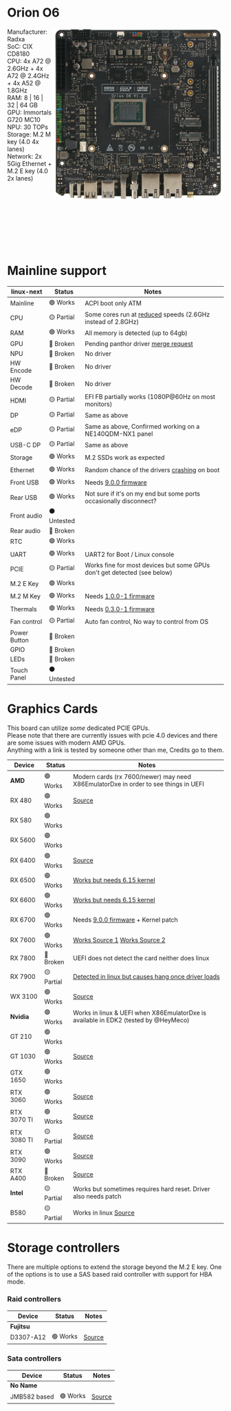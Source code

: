 # Orion O6
<img align="right" src="https://github.com/System64fumo/linux/blob/main/assets/orion-o6.png" width="400" height="400"/>

Manufacturer: Radxa<br/>
SoC: CIX CD8180<br/>
CPU: 4x A72 @ 2.6GHz + 4x A72 @ 2.4GHz + 4x A52 @ 1.8GHz<br/>
RAM: 8 | 16 | 32 | 64 GB<br/>
GPU: Immortals G720 MC10<br/>
NPU: 30 TOPs<br/>
Storage: M.2 M key (4.0 4x lanes)<br/>
Network: 2x 5Gig Ethernet  + M.2 E key (4.0 2x lanes)<br/>

<br/><br/><br/><br/><br/><br/><br/><br/>

# Mainline support
| linux-next   | Status      | Notes                                                                                                                                 |
|--------------|-------------|---------------------------------------------------------------------------------------------------------------------------------------|
| Mainline     | 🟢 Works    | ACPI boot only ATM                                                                                                                    |
| CPU          | 🟡 Partial  | Some cores run at [reduced](https://forum.radxa.com/t/clarification-about-the-o6-spec-change/26493) speeds (2.6GHz instead of 2.8GHz) |
| RAM          | 🟢 Works    | All memory is detected (up to 64gb)                                                                                                   |
| GPU          | 🔴 Broken   | Pending panthor driver [merge request](https://gitlab.freedesktop.org/mesa/mesa/-/merge_requests/34032)                               |
| NPU          | 🔴 Broken   | No driver                                                                                                                             |
| HW Encode    | 🔴 Broken   | No driver                                                                                                                             |
| HW Decode    | 🔴 Broken   | No driver                                                                                                                             |
| HDMI         | 🟡 Partial  | EFI FB partially works (1080P@60Hz on most monitors)                                                                                  |
| DP           | 🟡 Partial  | Same as above                                                                                                                         |
| eDP          | 🟡 Partial  | Same as above, Confirmed working on a NE140QDM-NX1 panel                                                                              |
| USB-C DP     | 🟡 Partial  | Same as above                                                                                                                         |
| Storage      | 🟢 Works    | M.2 SSDs work as expected                                                                                                             |
| Ethernet     | 🟢 Works    | Random chance of the drivers [crashing](https://forum.radxa.com/t/miscellaneous-testing/26642/13) on boot                             |
| Front USB    | 🟢 Works    | Needs [9.0.0 firmware](https://dl.radxa.com/orion/o6/images/bios/SystemReady/latest)                                                  |
| Rear USB     | 🟢 Works    | Not sure if it's on my end but some ports occasionally disconnect?                                                                    |
| Front audio  | ⚫ Untested |                                                                                                                                       |
| Rear audio   | 🔴 Broken   |                                                                                                                                       |
| RTC          | 🟢 Works    |                                                                                                                                       |
| UART         | 🟢 Works    | UART2 for Boot / Linux console                                                                                                        |
| PCIE         | 🟡 Partial  | Works fine for most devices but some GPUs don't get detected (see below)                                                              |
| M.2 E Key    | 🟢 Works    |                                                                                                                                       |
| M.2 M Key    | 🟢 Works    | Needs [1.0.0-1 firmware](https://github.com/radxa-pkg/edk2-cix/releases/tag/1.0.0-1)                                                  |
| Thermals     | 🟢 Works    | Needs [0.3.0-1 firmware](https://github.com/radxa-pkg/edk2-cix/releases/tag/0.3.0-1)                                                  |
| Fan control  | 🟡 Partial  | Auto fan control, No way to control from OS                                                                                           |
| Power Button | 🔴 Broken   |                                                                                                                                       |
| GPIO         | 🔴 Broken   |                                                                                                                                       |
| LEDs         | 🔴 Broken   |                                                                                                                                       |
| Touch Panel  | ⚫ Untested |                                                                                                                                       |

# Graphics Cards
This board can utilize *some* dedicated PCIE GPUs.<br/>
Please note that there are currently issues with pcie 4.0 devices and there are some issues with modern AMD GPUs.<br/>
Anything with a link is tested by someone other than me, Credits go to them.<br/>

| Device      | Status     | Notes                                                                                                                                             |
| ------------| -----------|---------------------------------------------------------------------------------------------------------------------------------------------------|
| **AMD**     | 🟢 Works   | Modern cards (rx 7600/newer) may need X86EmulatorDxe in order to see things in UEFI                                                               |
| RX 480      | 🟢 Works   | [Source](https://forum.radxa.com/t/problems-with-pcie-gen4-on-the-x8-slot/26615)                                                                  |
| RX 580      | 🟢 Works   |                                                                                                                                                   |
| RX 5600     | 🟢 Works   |                                                                                                                                                   |
| RX 6400     | 🟢 Works   | [Source](https://forum.radxa.com/t/orion-o6s-pcie-x16-slot-wattage-12v-q/27262/8)                                                                 |
| RX 6500     | 🟢 Works   | [Works but needs 6.15 kernel](https://forum.radxa.com/t/orion-o6-debug-party-invitation/25054/494)                                                |
| RX 6600     | 🟢 Works   | [Works but needs 6.15 kernel](https://forum.radxa.com/t/orion-o6-debug-party-invitation/25054/496)                                                |
| RX 6700     | 🟢 Works   | Needs [9.0.0 firmware](https://forum.radxa.com/t/orion-o6-debug-party-invitation/25054/485) + Kernel patch                                        |
| RX 7600     | 🟢 Works   | [Works Source 1](https://forum.radxa.com/t/arm-workstation-build/25922) [Works Source 2](https://forum.radxa.com/t/issues-with-modern-graphics-cards/26891/7) |
| RX 7800     | 🔴 Broken  | UEFI does not detect the card neither does linux                                                                                                  |
| RX 7900     | 🟡 Partial | [Detected in linux but causes hang once driver loads](https://github.com/geerlingguy/sbc-reviews/issues/62#issuecomment-2852451205)               |
| WX 3100     | 🟢 Works   | [Source](https://x.com/intlinux/status/1884081756556628325)                                                                                       |
| **Nvidia**  | 🟢 Works   | Works in linux & UEFI when X86EmulatorDxe is available in EDK2 (tested by @HeyMeco)                                                               |
| GT 210      | 🟢 Works   |                                                                                                                                                   |
| GT 1030     | 🟢 Works   | [Source](https://x.com/mecoscorner/status/1916096610188067038)                                                                                    |
| GTX 1650    | 🟢 Works   |                                                                                                                                                   |
| RTX 3060    | 🟢 Works   | [Source](https://github.com/geerlingguy/sbc-reviews/issues/62#issuecomment-2799534109)                                                            |
| RTX 3070 TI | 🟢 Works   | [Source](https://forum.radxa.com/t/recommended-external-gpu-for-o6/26898/8)                                                                       |
| RTX 3080 TI | 🟡 Partial | [Source](https://github.com/geerlingguy/sbc-reviews/issues/62#issuecomment-2852490521)                                                            |
| RTX 3090    | 🟢 Works   | [Source](https://x.com/mecoscorner/status/1910018752176857284)                                                                                    |
| RTX A400    | 🔴 Broken  | [Source](https://github.com/geerlingguy/sbc-reviews/issues/62#issuecomment-2836546822)                                                            |
| **Intel**   | 🟡 Partial | Works but sometimes requires hard reset. Driver also needs patch                                                                                  |
| B580        | 🟡 Partial | Works in linux [Source](https://github.com/System64fumo/linux/pull/7#issuecomment-3068051539)                                                     |

# Storage controllers
There are multiple options to extend the storage beyond the M.2 E key. One of the options is to use a SAS based raid controller with support for HBA mode.  

### Raid controllers

| Device      | Status      | Notes
| ------------| ------------|---------------------------------------------------------------------------------------------------------------------------------------------------|
| **Fujitsu**  
| D3307-A12 | 🟢 Works      |  [Source](https://github.com/System64fumo/linux/issues/10)

### Sata controllers
| Device      | Status      | Notes
| ------------| ------------|---------------------------------------------------------------------------------------------------------------------------------------------------|
| **No Name**               |
| JMB582 based | 🟢 Works   |  [Source](https://github.com/System64fumo/linux/issues/14)
